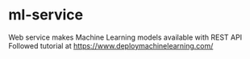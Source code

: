 # ml-service
Web service makes Machine Learning models available with REST API
Followed tutorial at https://www.deploymachinelearning.com/
